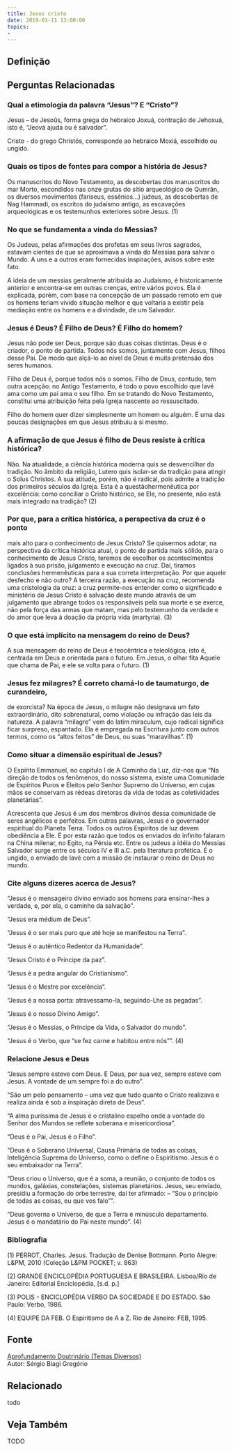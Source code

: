 ```yaml
---
title: Jesus cristo
date: 2019-01-11 13:00:00
topics: 
- 
---
```


## Definição


## Perguntas Relacionadas

### Qual a etimologia da palavra “Jesus”? E “Cristo”?
Jesus – de Jesoûs, forma grega do hebraico Joxuá, contração de
Jehoxuá, isto é, “Jeová ajuda ou é salvador”.

Cristo - do grego Christós, corresponde ao hebraico Moxiá,
escolhido ou ungido.

### Quais os tipos de fontes para compor a história de Jesus?
Os manuscritos do Novo Testamento, as descobertas dos manuscritos do mar
Morto, escondidos nas onze grutas do sítio arqueológico de Qumrân, os
diversos movimentos (fariseus, essênios...) judeus, as descobertas de
Nag Hammadi, os escritos do judaísmo antigo, as escavações arqueológicas
e os testemunhos exteriores sobre Jesus. (1)

### No que se fundamenta a vinda do Messias?
Os Judeus, pelas afirmações dos profetas em seus livros sagrados,
estavam cientes de que se aproximava a vinda do Messias para salvar o
Mundo. A uns e a outros eram fornecidas inspirações, avisos sobre este
fato.

A ideia de um messias geralmente atribuída ao Judaísmo, é historicamente
anterior e encontra-se em outras crenças, entre vários povos. Ela é
explicada, porém, com base na concepção de um passado remoto em que os
homens teriam vivido situação melhor e que voltaria a existir pela
mediação entre os homens e a divindade, de um Salvador.

### Jesus é Deus? É Filho de Deus? É Filho do homem?
Jesus não pode ser Deus, porque são duas coisas distintas. Deus é o
criador, o ponto de partida. Todos nós somos, juntamente com Jesus,
filhos desse Pai. De modo que alçá-lo ao nível de Deus é muita pretensão
dos seres humanos.

Filho de Deus é, porque todos nós o somos. Filho de Deus, contudo,
tem outra acepção: no Antigo Testamento, é todo o povo escolhido que
Iavé ama como um pai ama o seu filho. Em se tratando do Novo Testamento,
constitui uma atribuição feita pela Igreja nascente ao ressuscitado.

Filho do homem quer dizer simplesmente um homem ou alguém. É uma
das poucas designações em que Jesus atribuiu a si mesmo.

### A afirmação de que Jesus é filho de Deus resiste à crítica histórica?
Não. Na atualidade, a ciência histórica moderna quis se desvencilhar da
tradição. No âmbito da religião, Lutero quis isolar-se da tradição para
atingir o Solus Christos. A sua atitude, porém, não é radical, pois
admite a tradição dos primeiros séculos da Igreja. Esta é a
questãohermenêutica por excelência: como conciliar o Cristo histórico,
se Ele, no presente, não está mais integrado na tradição? (2)

### Por que, para a crítica histórica, a perspectiva da cruz é o ponto
mais alto para o conhecimento de Jesus Cristo?
Se quisermos adotar, na perspectiva da crítica histórica atual, o ponto
de partida mais sólido, para o conhecimento de Jesus Cristo, teremos de
escolher os acontecimentos ligados à sua prisão, julgamento e execução
na cruz. Daí, tiramos conclusões hermenêuticas para a sua correta
interpretação. Por que aquele desfecho e não outro? A terceira razão, a
execução na cruz, recomenda uma cristologia da cruz: a cruz
permite-nos entender como o significado e ministério de Jesus Cristo é
salvação deste mundo através de um julgamento que abrange todos os
responsáveis pela sua morte e se exerce, não pela força das armas que
matam, mas pelo testemunho da verdade e do amor que leva à doação da
própria vida (martyria). (3)

### O que está implícito na mensagem do reino de Deus?
A sua mensagem do reino de Deus é teocêntrica e teleológica, isto é,
centrada em Deus e orientada para o futuro. Em Jesus, o olhar fita
Aquele que chama de Pai, e ele se volta para o futuro. (1)

### Jesus fez milagres? É correto chamá-lo de taumaturgo, de curandeiro,
de exorcista?
Na época de Jesus, o milagre não designava um fato extraordinário, dito
sobrenatural, como violação ou infração das leis da natureza. A palavra
“milagre” vem do latim miraculum, cujo radical significa ficar
surpreso, espantado. Ela é empregada na Escritura junto com outros
termos, como os “altos feitos” de Deus, ou suas “maravilhas”. (1)

### Como situar a dimensão espiritual de Jesus?
O Espírito Emmanuel, no capítulo I de A Caminho da Luz, diz-nos que
“Na direção de todos os fenômenos, do nosso sistema, existe uma
Comunidade de Espíritos Puros e Eleitos pelo Senhor Supremo do Universo,
em cujas mãos se conservam as rédeas diretoras da vida de todas as
coletividades planetárias”.

Acrescenta que Jesus é um dos membros divinos dessa comunidade de seres
angélicos e perfeitos. Em outras palavras, Jesus é o governador
espiritual do Planeta Terra. Todos os outros Espíritos de luz devem
obediência a Ele. É por esta razão que todos os enviados do infinito
falaram na China milenar, no Egito, na Pérsia etc. Entre os judeus a
idéia do Messias Salvador surge entre os séculos IV e III a.C. pela
literatura profética. É o ungido, o enviado de Iavé com a missão de
instaurar o reino de Deus no mundo.

### Cite alguns dizeres acerca de Jesus?
“Jesus é o mensageiro divino enviado aos homens para ensinar-lhes a
verdade, e, por ela, o caminho da salvação”.

“Jesus era médium de Deus”.

“Jesus é o ser mais puro que até hoje se manifestou na Terra”.

“Jesus é o autêntico Redentor da Humanidade”.

“Jesus Cristo é o Príncipe da paz”.

“Jesus é a pedra angular do Cristianismo”.

“Jesus é o Mestre por excelência”.

“Jesus é a nossa porta: atravessamo-la, seguindo-Lhe as pegadas”.

“Jesus é o nosso Divino Amigo”.

“Jesus é o Messias, o Príncipe da Vida, o Salvador do mundo”.

“Jesus é o Verbo, que “se fez carne e habitou entre nós””. (4)

### Relacione Jesus e Deus

“Jesus sempre esteve com Deus. E Deus, por sua vez, sempre esteve com
Jesus. A vontade de um sempre foi a do outro”.

“São um pelo pensamento – uma vez que tudo quanto o Cristo realizava e
realiza ainda é sob a inspiração direta de Deus”.

“A alma puríssima de Jesus é o cristalino espelho onde a vontade do
Senhor dos Mundos se reflete soberana e misericordiosa”.

“Deus é o Pai, Jesus é o Filho”.

“Deus é o Soberano Universal, Causa Primária de todas as coisas,
Inteligência Suprema do Universo, como o define o Espiritismo. Jesus é o
seu embaixador na Terra”.

“Deus criou o Universo, que é a soma, a reunião, o conjunto de todos os
mundos, galáxias, constelações, sistemas planetários. Jesus, seu
enviado, presidiu a formação do orbe terrestre, daí ter afirmado: – “Sou
o princípio de todas as coisas, eu que vos falo””.

“Deus governa o Universo, de que a Terra é minúsculo departamento. Jesus
é o mandatário do Pai neste mundo”. (4)







### Bibliografia
(1) PERROT, Charles. Jesus. Tradução de Denise Bottmann. Porto Alegre:
L&PM, 2010 (Coleção L&PM POCKET; v. 863)

(2) GRANDE ENCICLOPÉDIA PORTUGUESA E BRASILEIRA. Lisboa/Rio de Janeiro:
Editorial Enciclopédia, \[s.d. p.\]

(3) POLIS - ENCICLOPÉDIA VERBO DA SOCIEDADE E DO ESTADO. São Paulo:
Verbo, 1986.

(4) EQUIPE DA FEB. O Espiritismo de A a Z. Rio de Janeiro: FEB, 1995.

## Fonte
[Aprofundamento Doutrinário (Temas Diversos)](https://sites.google.com/view/aprofundamentodoutrinario/jesus-cristo)  
Autor: Sérgio Biagi Gregório



## Relacionado
todo

## Veja Também
TODO


